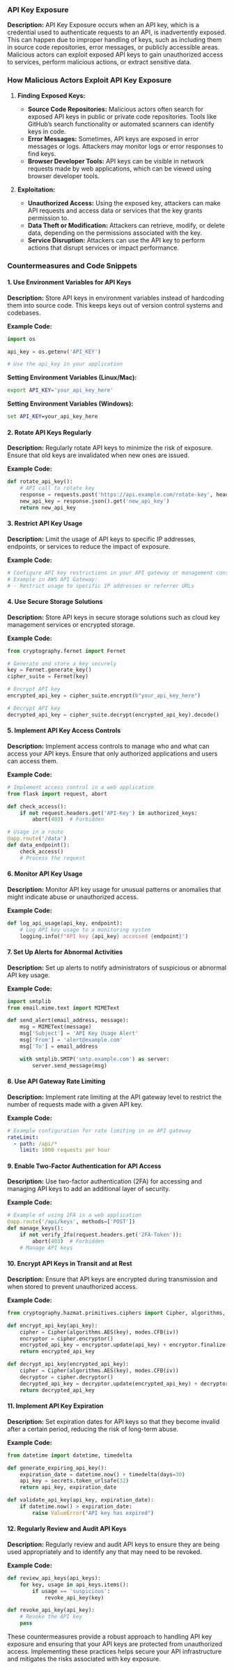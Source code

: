 ### API Key Exposure

**Description:**
API Key Exposure occurs when an API key, which is a credential used to authenticate requests to an API, is inadvertently exposed. This can happen due to improper handling of keys, such as including them in source code repositories, error messages, or publicly accessible areas. Malicious actors can exploit exposed API keys to gain unauthorized access to services, perform malicious actions, or extract sensitive data.

### How Malicious Actors Exploit API Key Exposure

1. **Finding Exposed Keys:**
   - **Source Code Repositories:** Malicious actors often search for exposed API keys in public or private code repositories. Tools like GitHub’s search functionality or automated scanners can identify keys in code.
   - **Error Messages:** Sometimes, API keys are exposed in error messages or logs. Attackers may monitor logs or error responses to find keys.
   - **Browser Developer Tools:** API keys can be visible in network requests made by web applications, which can be viewed using browser developer tools.

2. **Exploitation:**
   - **Unauthorized Access:** Using the exposed key, attackers can make API requests and access data or services that the key grants permission to.
   - **Data Theft or Modification:** Attackers can retrieve, modify, or delete data, depending on the permissions associated with the key.
   - **Service Disruption:** Attackers can use the API key to perform actions that disrupt services or impact performance.

### Countermeasures and Code Snippets

#### 1. **Use Environment Variables for API Keys**

**Description:**
Store API keys in environment variables instead of hardcoding them into source code. This keeps keys out of version control systems and codebases.

**Example Code:**
```python
import os

api_key = os.getenv('API_KEY')

# Use the api_key in your application
```

**Setting Environment Variables (Linux/Mac):**
```bash
export API_KEY='your_api_key_here'
```

**Setting Environment Variables (Windows):**
```cmd
set API_KEY=your_api_key_here
```

#### 2. **Rotate API Keys Regularly**

**Description:**
Regularly rotate API keys to minimize the risk of exposure. Ensure that old keys are invalidated when new ones are issued.

**Example Code:**
```python
def rotate_api_key():
    # API call to rotate key
    response = requests.post('https://api.example.com/rotate-key', headers={'Authorization': 'Bearer ' + old_api_key})
    new_api_key = response.json().get('new_api_key')
    return new_api_key
```

#### 3. **Restrict API Key Usage**

**Description:**
Limit the usage of API keys to specific IP addresses, endpoints, or services to reduce the impact of exposure.

**Example Code:**
```bash
# Configure API key restrictions in your API gateway or management console
# Example in AWS API Gateway:
# - Restrict usage to specific IP addresses or referrer URLs
```

#### 4. **Use Secure Storage Solutions**

**Description:**
Store API keys in secure storage solutions such as cloud key management services or encrypted storage.

**Example Code:**
```python
from cryptography.fernet import Fernet

# Generate and store a key securely
key = Fernet.generate_key()
cipher_suite = Fernet(key)

# Encrypt API key
encrypted_api_key = cipher_suite.encrypt(b"your_api_key_here")

# Decrypt API key
decrypted_api_key = cipher_suite.decrypt(encrypted_api_key).decode()
```

#### 5. **Implement API Key Access Controls**

**Description:**
Implement access controls to manage who and what can access your API keys. Ensure that only authorized applications and users can access them.

**Example Code:**
```python
# Implement access control in a web application
from flask import request, abort

def check_access():
    if not request.headers.get('API-Key') in authorized_keys:
        abort(403)  # Forbidden

# Usage in a route
@app.route('/data')
def data_endpoint():
    check_access()
    # Process the request
```

#### 6. **Monitor API Key Usage**

**Description:**
Monitor API key usage for unusual patterns or anomalies that might indicate abuse or unauthorized access.

**Example Code:**
```python
def log_api_usage(api_key, endpoint):
    # Log API key usage to a monitoring system
    logging.info(f"API key {api_key} accessed {endpoint}")
```

#### 7. **Set Up Alerts for Abnormal Activities**

**Description:**
Set up alerts to notify administrators of suspicious or abnormal API key usage.

**Example Code:**
```python
import smtplib
from email.mime.text import MIMEText

def send_alert(email_address, message):
    msg = MIMEText(message)
    msg['Subject'] = 'API Key Usage Alert'
    msg['From'] = 'alert@example.com'
    msg['To'] = email_address

    with smtplib.SMTP('smtp.example.com') as server:
        server.send_message(msg)
```

#### 8. **Use API Gateway Rate Limiting**

**Description:**
Implement rate limiting at the API gateway level to restrict the number of requests made with a given API key.

**Example Code:**
```yaml
# Example configuration for rate limiting in an API gateway
rateLimit:
  - path: /api/*
    limit: 1000 requests per hour
```

#### 9. **Enable Two-Factor Authentication for API Access**

**Description:**
Use two-factor authentication (2FA) for accessing and managing API keys to add an additional layer of security.

**Example Code:**
```python
# Example of using 2FA in a web application
@app.route('/api/keys', methods=['POST'])
def manage_keys():
    if not verify_2fa(request.headers.get('2FA-Token')):
        abort(403)  # Forbidden
    # Manage API keys
```

#### 10. **Encrypt API Keys in Transit and at Rest**

**Description:**
Ensure that API keys are encrypted during transmission and when stored to prevent unauthorized access.

**Example Code:**
```python
from cryptography.hazmat.primitives.ciphers import Cipher, algorithms, modes

def encrypt_api_key(api_key):
    cipher = Cipher(algorithms.AES(key), modes.CFB(iv))
    encryptor = cipher.encryptor()
    encrypted_api_key = encryptor.update(api_key) + encryptor.finalize()
    return encrypted_api_key

def decrypt_api_key(encrypted_api_key):
    cipher = Cipher(algorithms.AES(key), modes.CFB(iv))
    decryptor = cipher.decryptor()
    decrypted_api_key = decryptor.update(encrypted_api_key) + decryptor.finalize()
    return decrypted_api_key
```

#### 11. **Implement API Key Expiration**

**Description:**
Set expiration dates for API keys so that they become invalid after a certain period, reducing the risk of long-term abuse.

**Example Code:**
```python
from datetime import datetime, timedelta

def generate_expiring_api_key():
    expiration_date = datetime.now() + timedelta(days=30)
    api_key = secrets.token_urlsafe(32)
    return api_key, expiration_date

def validate_api_key(api_key, expiration_date):
    if datetime.now() > expiration_date:
        raise ValueError("API key has expired")
```

#### 12. **Regularly Review and Audit API Keys**

**Description:**
Regularly review and audit API keys to ensure they are being used appropriately and to identify any that may need to be revoked.

**Example Code:**
```python
def review_api_keys(api_keys):
    for key, usage in api_keys.items():
        if usage == 'suspicious':
            revoke_api_key(key)

def revoke_api_key(api_key):
    # Revoke the API key
    pass
```

These countermeasures provide a robust approach to handling API key exposure and ensuring that your API keys are protected from unauthorized access. Implementing these practices helps secure your API infrastructure and mitigates the risks associated with key exposure.
